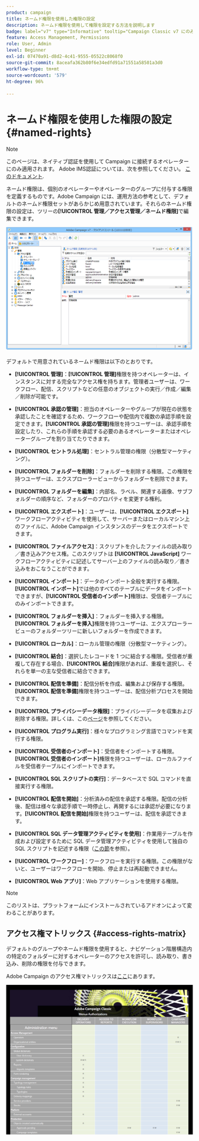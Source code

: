 ```yaml
---
product: campaign
title: ネームド権限を使用した権限の設定
description: ネームド権限を使用して権限を設定する方法を説明します
badge: label="v7" type="Informative" tooltip="Campaign Classic v7 にのみ適用されます"
feature: Access Management, Permissions
role: User, Admin
level: Beginner
exl-id: 07470a91-d8d2-4c41-9555-05522c8068f0
source-git-commit: 8aceafa362b80f6e34edfd91a71551a58501a3d0
workflow-type: tm+mt
source-wordcount: '579'
ht-degree: 96%

---
```


# ネームド権限を使用した権限の設定{#named-rights}

>[!NOTE]
>
>このページは、ネイティブ認証を使用して Campaign に接続するオペレーターにのみ適用されます。 Adobe IMS認証については、次を参照してください。 [このドキュメント](https://helpx.adobe.com/enterprise/using/manage-permissions-and-roles.html).

ネームド権限は、個別のオペレーターやオペレーターのグループに付与する権限を定義するものです。Adobe Campaign には、運用方法の参考として、デフォルトのネームド権限セットがあらかじめ用意されています。それらのネームド権限の設定は、ツリーの&#x200B;**[!UICONTROL 管理／アクセス管理／ネームド権限]**&#x200B;で編集できます。

![](assets/s_ncs_admin_named_rights.png)

デフォルトで用意されているネームド権限は以下のとおりです。

* **[!UICONTROL 管理]**：**[!UICONTROL 管理]**&#x200B;権限を持つオペレーターは、インスタンスに対する完全なアクセス権を持ちます。管理者ユーザーは、ワークフロー、配信、スクリプトなどの任意のオブジェクトの実行／作成／編集／削除が可能です。

* **[!UICONTROL 承認の管理]**：担当のオペレーターやグループが現在の状態を承認したことを確認するため、ワークフローや配信内で複数の承認手順を設定できます。**[!UICONTROL 承認の管理]**&#x200B;権限を持つユーザーは、承認手順を設定したり、これらの手順を承認する必要のあるオペレーターまたはオペレーターグループを割り当てたりできます。

* **[!UICONTROL セントラル処理]**：セントラル管理の権限（分散型マーケティング）。

* **[!UICONTROL フォルダーを削除]**：フォルダーを削除する権限。この権限を持つユーザーは、エクスプローラービューからフォルダーを削除できます。

* **[!UICONTROL フォルダーを編集]**：内部名、ラベル、関連する画像、サブフォルダーの順序など、フォルダーのプロパティを変更する権利。

* **[!UICONTROL エクスポート]**：ユーザーは、**[!UICONTROL エクスポート]**&#x200B;ワークフローアクティビティを使用して、サーバーまたはローカルマシン上のファイルに、Adobe Campaign インスタンスのデータをエクスポートできます。

* **[!UICONTROL ファイルアクセス]**：スクリプトを介したファイルの読み取り／書き込みアクセス権。このスクリプトは **[!UICONTROL JavaScript]** ワークフローアクティビティに記述してサーバー上のファイルの読み取り／書き込みをおこなうことができます。

* **[!UICONTROL インポート]**：データのインポート全般を実行する権限。**[!UICONTROL インポート]**&#x200B;では他のすべてのテーブルにデータをインポートできますが、**[!UICONTROL 受信者のインポート]**&#x200B;権限は、受信者テーブルにのみインポートできます。

* **[!UICONTROL フォルダーを挿入]**：フォルダーを挿入する権限。**[!UICONTROL フォルダーを挿入]**&#x200B;権限を持つユーザーは、エクスプローラービューのフォルダーツリーに新しいフォルダーを作成できます。

* **[!UICONTROL ローカル]**：ローカル管理の権限（分散型マーケティング）。

* **[!UICONTROL 結合]**：選択したレコードを 1 つに結合する権限。受信者が重複して存在する場合、**[!UICONTROL 結合]**&#x200B;権限があれば、重複を選択し、それらを単一の主な受信者に結合できます。

* **[!UICONTROL 配信を準備]**：配信分析を作成、編集および保存する権限。**[!UICONTROL 配信を準備]**&#x200B;権限を持つユーザーは、配信分析プロセスを開始できます。

* **[!UICONTROL プライバシーデータ権限]**：プライバシーデータを収集および削除する権限。詳しくは、この[ページ](https://helpx.adobe.com/jp/campaign/kb/acc-privacy.html)を参照してください。

* **[!UICONTROL プログラム実行]**：様々なプログラミング言語でコマンドを実行する権限。

* **[!UICONTROL 受信者のインポート]**：受信者をインポートする権限。**[!UICONTROL 受信者のインポート]**&#x200B;権限を持つユーザーは、ローカルファイルを受信者テーブルにインポートできます。

* **[!UICONTROL SQL スクリプトの実行]**：データベースで SQL コマンドを直接実行する権限。

* **[!UICONTROL 配信を開始]**：分析済みの配信を承認する権限。配信の分析後、配信は様々な承認手順で一時停止し、再開するには承認が必要になります。**[!UICONTROL 配信を開始]**&#x200B;権限を持つユーザーは、配信を承認できます。

* **[!UICONTROL SQL データ管理アクティビティを使用]**：作業用テーブルを作成および設定するために SQL データ管理アクティビティを使用して独自の SQL スクリプトを記述する権限（[この節](../../workflow/using/sql-data-management.md)を参照）。

* **[!UICONTROL ワークフロー]**：ワークフローを実行する権限。この権限がないと、ユーザーはワークフローを開始、停止または再起動できません。

* **[!UICONTROL Web アプリ]**：Web アプリケーションを使用する権限。

>[!NOTE]
>
>このリストは、プラットフォームにインストールされているアドオンによって変わることがあります。

## アクセス権マトリックス {#access-rights-matrix}

デフォルトのグループやネームド権限を使用すると、ナビゲーション階層構造内の特定のフォルダーに対するオペレーターのアクセスを許可し、読み取り、書き込み、削除の権限を付与できます。

Adobe Campaign のアクセス権マトリックスは[ここ](/help/platform/using/assets/access-rights-matrix.pdf)にあります。

[![画像](assets/do-not-localize/user_management.png)](https://experienceleague.adobe.com/docs/campaign-classic/assets/access-rights-matrix.pdf)
